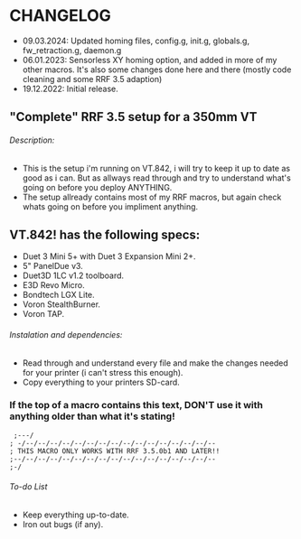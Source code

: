# CHANGELOG
- 09.03.2024: Updated homing files, config.g, init.g, globals.g, fw_retraction.g, daemon.g
- 06.01.2023: Sensorless XY homing option, and added in more of my other macros. It's also some changes done here and there (mostly code cleaning and some RRF 3.5 adaption)
- 19.12.2022: Initial release.

## "Complete" RRF 3.5 setup for a 350mm VT

###### Description:
- This is the setup i'm running on VT.842, i will try to keep it up to date as good as i can. But as allways read through and try to understand what's going on before you deploy ANYTHING.
- The setup allready contains most of my RRF macros, but again check whats going on before you impliment anything.

## VT.842! has the following specs:
- Duet 3 Mini 5+ with Duet 3 Expansion Mini 2+.
- 5" PanelDue v3.
- Duet3D 1LC v1.2 toolboard.
- E3D Revo Micro.
- Bondtech LGX Lite.
- Voron StealthBurner.
- Voron TAP.

###### Instalation and dependencies:
- Read through and understand every file and make the changes needed for your printer (i can't stress this enough).
- Copy everything to your printers SD-card.
### If the top of a macro contains this text, DON'T use it with anything older than what it's stating!
```
 ;---/
; -/--/--/--/--/--/--/--/--/--/--/--/--/--/--/--/--
; THIS MACRO ONLY WORKS WITH RRF 3.5.0b1 AND LATER!!
;--/--/--/--/--/--/--/--/--/--/--/--/--/--/--/--/--
;-/
```

###### To-do List
- Keep everything up-to-date.
- Iron out bugs (if any).